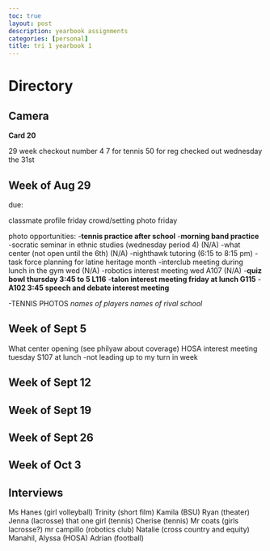 ```yaml
---
toc: true
layout: post
description: yearbook assignments
categories: [personal]
title: tri 1 yearbook 1
---
```

# Directory

## Camera

**Card 20**

29 week checkout number 4
7 for tennis
50 for reg
checked out wednesday the 31st

## Week of Aug 29

due:

classmate profile friday
crowd/setting photo friday

photo opportunities: 
-**tennis practice after school**
-**morning band practice**
-socratic seminar in ethnic studies (wednesday period 4) (N/A)
-what center (not open until the 6th) (N/A)
-nighthawk tutoring (6:15 to 8:15 pm)
-task force planning for latine heritage month 
-interclub meeting during lunch in the gym wed (N/A)
-robotics interest meeting wed A107 (N/A)
-**quiz bowl thursday 3:45 to 5 L116**
-**talon interest meeting friday at lunch G115**
-**A102 3:45 speech and debate interest meeting**



-TENNIS PHOTOS
*names of players*
*names of rival school*



## Week of Sept 5
What center opening (see philyaw about coverage)
HOSA interest meeting tuesday S107 at lunch
-not leading up to my turn in week 

## Week of Sept 12



## Week of Sept 19



## Week of Sept 26



## Week of Oct 3

## Interviews

Ms Hanes (girl volleyball)
Trinity (short film)
Kamila (BSU)
Ryan (theater)
Jenna (lacrosse)
that one girl (tennis)
Cherise (tennis)
Mr coats (girls lacrosse?)
mr campillo (robotics club)
Natalie (cross country and equity)
Manahil, Alyssa (HOSA)
Adrian (football)










